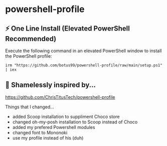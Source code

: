 # powershell-profile

## ⚡ One Line Install (Elevated PowerShell Recommended)

Execute the following command in an elevated PowerShell window to install the PowerShell profile:

```
irm "https://github.com/botus99/powershell-profile/raw/main/setup.ps1" | iex
```

## 🎨 Shamelessly inspired by...
https://github.com/ChrisTitusTech/powershell-profile

Things that I changed...
- added Scoop installation to suppliment Choco store
- changed oh-my-posh installation to Scoop instead of Choco
- added my prefered Powershell modules
- changed font to Mononoki
- use my profile instead of his (duh)
